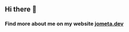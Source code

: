 ## Hi there 👋

### Find more about me on my website <a target="_blank" href="https://jometa.dev">jometa.dev</a>
